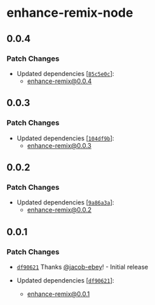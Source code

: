 # enhance-remix-node

## 0.0.4

### Patch Changes

- Updated dependencies [[`85c5e0c`](https://github.com/jacob-ebey/enhance-remix/commit/85c5e0c3c9e16d0de9d5d4438015247de75a8c2f)]:
  - enhance-remix@0.0.4

## 0.0.3

### Patch Changes

- Updated dependencies [[`104df9b`](https://github.com/jacob-ebey/enhance-remix/commit/104df9b305b3cc440a1c15eb2c3b7298c97327aa)]:
  - enhance-remix@0.0.3

## 0.0.2

### Patch Changes

- Updated dependencies [[`9a86a3a`](https://github.com/jacob-ebey/enhance-remix/commit/9a86a3a53134a9e010a8ad38320c587593d3267b)]:
  - enhance-remix@0.0.2

## 0.0.1

### Patch Changes

- [`df90621`](https://github.com/jacob-ebey/enhance-remix/commit/df90621d741d000a53dbc0d84f6c8ce33e84246a) Thanks [@jacob-ebey](https://github.com/jacob-ebey)! - Initial release

- Updated dependencies [[`df90621`](https://github.com/jacob-ebey/enhance-remix/commit/df90621d741d000a53dbc0d84f6c8ce33e84246a)]:
  - enhance-remix@0.0.1
